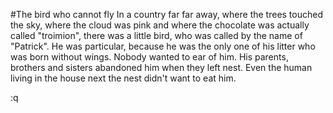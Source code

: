#The bird who cannot fly
In a country far far away, where the trees touched the sky, where the cloud was pink and where the chocolate was actually called "troimion", there was a little bird, who was called by the name of "Patrick". He was particular, because he was the only one of his litter who was born without wings. Nobody wanted to ear of him. His parents, brothers and sisters abandoned him when they left nest. Even the human living in the house next the nest didn't want to eat him. 

:q
